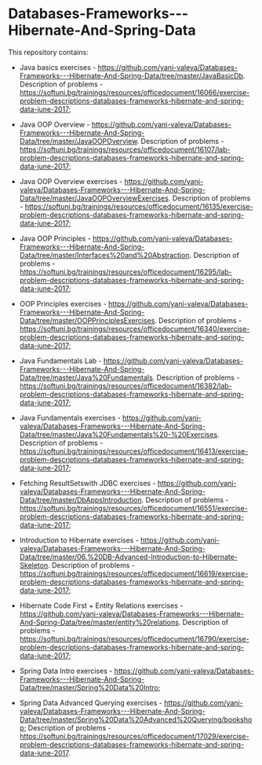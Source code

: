 # Databases-Frameworks---Hibernate-And-Spring-Data

This repository contains:

- Java basics exercises - https://github.com/yani-valeva/Databases-Frameworks---Hibernate-And-Spring-Data/tree/master/JavaBasicDb.
Description of problems - https://softuni.bg/trainings/resources/officedocument/16066/exercise-problem-descriptions-databases-frameworks-hibernate-and-spring-data-june-2017;

- Java OOP Overview - https://github.com/yani-valeva/Databases-Frameworks---Hibernate-And-Spring-Data/tree/master/JavaOOPOverview.
Description of problems - https://softuni.bg/trainings/resources/officedocument/16107/lab-problem-descriptions-databases-frameworks-hibernate-and-spring-data-june-2017;

- Java OOP Overview exercises - https://github.com/yani-valeva/Databases-Frameworks---Hibernate-And-Spring-Data/tree/master/JavaOOPOverviewExercises.
Description of problems - https://softuni.bg/trainings/resources/officedocument/16135/exercise-problem-descriptions-databases-frameworks-hibernate-and-spring-data-june-2017;

- Java OOP Principles - https://github.com/yani-valeva/Databases-Frameworks---Hibernate-And-Spring-Data/tree/master/Interfaces%20and%20Abstraction.
Description of problems - https://softuni.bg/trainings/resources/officedocument/16295/lab-problem-descriptions-databases-frameworks-hibernate-and-spring-data-june-2017;

- OOP Principles еxercises - https://github.com/yani-valeva/Databases-Frameworks---Hibernate-And-Spring-Data/tree/master/OOPPrinciplesExercises.
Description of problems - https://softuni.bg/trainings/resources/officedocument/16340/exercise-problem-descriptions-databases-frameworks-hibernate-and-spring-data-june-2017;

- Java Fundamentals Lab - https://github.com/yani-valeva/Databases-Frameworks---Hibernate-And-Spring-Data/tree/master/Java%20Fundamentals.
Description of problems - https://softuni.bg/trainings/resources/officedocument/16382/lab-problem-descriptions-databases-frameworks-hibernate-and-spring-data-june-2017;

- Java Fundamentals еxercises - https://github.com/yani-valeva/Databases-Frameworks---Hibernate-And-Spring-Data/tree/master/Java%20Fundamentals%20-%20Exercises.
Description of problems - https://softuni.bg/trainings/resources/officedocument/16413/exercise-problem-descriptions-databases-frameworks-hibernate-and-spring-data-june-2017;

- Fetching ResultSetswith JDBC еxercises - https://github.com/yani-valeva/Databases-Frameworks---Hibernate-And-Spring-Data/tree/master/DbAppsIntroduction.
Description of problems - https://softuni.bg/trainings/resources/officedocument/16551/exercise-problem-descriptions-databases-frameworks-hibernate-and-spring-data-june-2017;

- Introduction to Hibernate еxercises - https://github.com/yani-valeva/Databases-Frameworks---Hibernate-And-Spring-Data/tree/master/06.%20DB-Advanced-Introduction-to-Hibernate-Skeleton.
Description of problems - https://softuni.bg/trainings/resources/officedocument/16619/exercise-problem-descriptions-databases-frameworks-hibernate-and-spring-data-june-2017;

- Hibernate Code First + Entity Relations exercises - https://github.com/yani-valeva/Databases-Frameworks---Hibernate-And-Spring-Data/tree/master/entity%20relations.
Description of problems - https://softuni.bg/trainings/resources/officedocument/16790/exercise-problem-descriptions-databases-frameworks-hibernate-and-spring-data-june-2017;

- Spring Data Intro exercises - https://github.com/yani-valeva/Databases-Frameworks---Hibernate-And-Spring-Data/tree/master/Spring%20Data%20Intro;

- Spring Data Advanced Querying exercises - https://github.com/yani-valeva/Databases-Frameworks---Hibernate-And-Spring-Data/tree/master/Spring%20Data%20Advanced%20Querying/bookshop;
Description of problems - https://softuni.bg/trainings/resources/officedocument/17029/exercise-problem-descriptions-databases-frameworks-hibernate-and-spring-data-june-2017.





